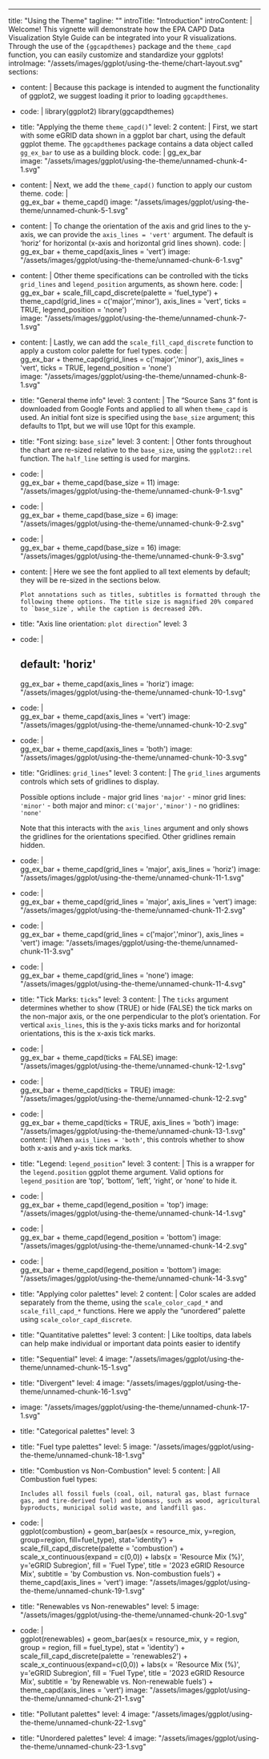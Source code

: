 ---
title: "Using the Theme"
tagline: ""
introTitle: "Introduction"
introContent: |
        Welcome! This vignette will demonstrate how the EPA CAPD Data
        Visualization Style Guide can be integrated into your R visualizations.
        Through the use of the `{ggcapdthemes}` package and the `theme_capd`
        function, you can easily customize and standardize your ggplots!
introImage: "/assets/images/ggplot/using-the-theme/chart-layout.svg"   
sections:
  - content: |
        Because this package is intended to augment the functionality of ggplot2, we suggest loading it prior to loading `ggcapdthemes`.
  - code: |
      library(ggplot2)
      library(ggcapdthemes)
  - title: "Applying the theme `theme_capd()`"
    level: 2
    content: |
        First, we start with some eGRID data shown in a ggplot bar chart, using the default ggplot theme. The `ggcapdthemes` package contains a data object called `gg_ex_bar` to use as a building block.
    code: |
        gg_ex_bar  
    image: "/assets/images/ggplot/using-the-theme/unnamed-chunk-4-1.svg" 
  - content: | 
      Next, we add the `theme_capd()` function to apply our custom theme.
    code: |  
      gg_ex_bar +
        theme_capd() 
    image: "/assets/images/ggplot/using-the-theme/unnamed-chunk-5-1.svg" 
  - content: | 
      To change the orientation of the axis and grid lines to the y-axis, we can provide the `axis_lines = 'vert'` argument. The default is ‘horiz’ for horizontal (x-axis and horizontal grid lines shown).
    code: |  
      gg_ex_bar +
        theme_capd(axis_lines = 'vert')
    image: "/assets/images/ggplot/using-the-theme/unnamed-chunk-6-1.svg" 
  - content: | 
      Other theme specifications can be controlled with the ticks `grid_lines` and `legend_position` arguments, as shown here.
    code: |  
      gg_ex_bar +
         scale_fill_capd_discrete(palette = 'fuel_type') +
         theme_capd(grid_lines = c('major','minor'), 
                    axis_lines = 'vert', 
                    ticks = TRUE, 
                    legend_position = 'none')        
    image: "/assets/images/ggplot/using-the-theme/unnamed-chunk-7-1.svg" 
  - content: | 
      Lastly, we can add the `scale_fill_capd_discrete` function to apply a custom color palette for fuel types.
    code: |  
      gg_ex_bar +
         theme_capd(grid_lines = c('major','minor'), 
                    axis_lines = 'vert', 
                    ticks = TRUE, 
                    legend_position = 'none')        
    image: "/assets/images/ggplot/using-the-theme/unnamed-chunk-8-1.svg" 
  - title: "General theme info"
    level: 3
    content: |
        The “Source Sans 3” font is downloaded from Google Fonts and applied to all when `theme_capd` is used. An initial font size is specified using the `base_size` argument; this defaults to 11pt, but we will use 10pt for this example.
  - title: "Font sizing: `base_size`"
    level: 3
    content: |
        Other fonts throughout the chart are re-sized relative to the `base_size`, using the `ggplot2::rel` function. The `half_line` setting is used for margins.
  - code: |  
      gg_ex_bar +
         theme_capd(base_size = 11)
    image: "/assets/images/ggplot/using-the-theme/unnamed-chunk-9-1.svg" 
  - code: |  
      gg_ex_bar +
         theme_capd(base_size = 6)
    image: "/assets/images/ggplot/using-the-theme/unnamed-chunk-9-2.svg" 
  - code: |  
      gg_ex_bar +
          theme_capd(base_size = 16)
    image: "/assets/images/ggplot/using-the-theme/unnamed-chunk-9-3.svg" 
  - content: |
        Here we see the font applied to all text elements by default; they will be re-sized in the sections below.

        Plot annotations such as titles, subtitles is formatted through the following theme options. The title size is magnified 20% compared to `base_size`, while the caption is decreased 20%.
  - title: "Axis line orientation: `plot direction`"
    level: 3
  - code: |  
      ## default: 'horiz'
      gg_ex_bar +
          theme_capd(axis_lines = 'horiz')
    image: "/assets/images/ggplot/using-the-theme/unnamed-chunk-10-1.svg" 
  - code: |  
      gg_ex_bar +
           theme_capd(axis_lines = 'vert')
    image: "/assets/images/ggplot/using-the-theme/unnamed-chunk-10-2.svg" 
  - code: |  
      gg_ex_bar +
            theme_capd(axis_lines = 'both')
    image: "/assets/images/ggplot/using-the-theme/unnamed-chunk-10-3.svg" 
  - title: "Gridlines: `grid_lines`"
    level: 3
    content: |
      The `grid_lines` arguments controls which sets of gridlines to display.

       Possible options include
        - major grid lines `'major'`
        - minor grid lines: `'minor'`
        - both major and minor: `c('major','minor')`
        - no gridlines: `'none'`

      Note that this interacts with the `axis_lines` argument and only shows the gridlines for the orientations specified. Other gridlines remain hidden.
  - code: |  
      gg_ex_bar +
          theme_capd(grid_lines = 'major', axis_lines = 'horiz')
    image: "/assets/images/ggplot/using-the-theme/unnamed-chunk-11-1.svg" 
  - code: |  
      gg_ex_bar +
          theme_capd(grid_lines = 'major', axis_lines = 'vert')
    image: "/assets/images/ggplot/using-the-theme/unnamed-chunk-11-2.svg" 
  - code: |  
      gg_ex_bar +
          theme_capd(grid_lines = c('major','minor'), axis_lines = 'vert')
    image: "/assets/images/ggplot/using-the-theme/unnamed-chunk-11-3.svg" 
  - code: |  
      gg_ex_bar +
          theme_capd(grid_lines = 'none')
    image: "/assets/images/ggplot/using-the-theme/unnamed-chunk-11-4.svg" 
  - title: "Tick Marks: `ticks`"
    level: 3
    content: |
       The `ticks` argument determines whether to show (TRUE) or hide (FALSE) the tick marks on the non-major axis, or the one perpendicular to the plot’s orientation. For vertical `axis_lines`, this is the y-axis ticks marks and for horizontal orientations, this is the x-axis tick marks.
  - code: |  
      gg_ex_bar +
          theme_capd(ticks = FALSE)
    image: "/assets/images/ggplot/using-the-theme/unnamed-chunk-12-1.svg" 
  - code: |  
      gg_ex_bar +
          theme_capd(ticks = TRUE)
    image: "/assets/images/ggplot/using-the-theme/unnamed-chunk-12-2.svg" 
  - code: |  
      gg_ex_bar +
          theme_capd(ticks = TRUE, axis_lines = 'both')
    image: "/assets/images/ggplot/using-the-theme/unnamed-chunk-13-1.svg" 
    content: | 
      When `axis_lines = 'both'`, this controls whether to show both x-axis and y-axis tick marks.
  - title: "Legend: `legend_position`"
    level: 3
    content: |
        This is a wrapper for the `legend.position` ggplot theme argument. Valid options for `legend_position` are ‘top’, ‘bottom’, ‘left’, ‘right’, or ‘none’ to hide it.
  - code: |  
      gg_ex_bar +
          theme_capd(legend_position = 'top')
    image: "/assets/images/ggplot/using-the-theme/unnamed-chunk-14-1.svg" 
  - code: |  
      gg_ex_bar +
          theme_capd(legend_position = 'bottom')
    image: "/assets/images/ggplot/using-the-theme/unnamed-chunk-14-2.svg" 
  - code: |  
      gg_ex_bar +
          theme_capd(legend_position = 'bottom')
    image: "/assets/images/ggplot/using-the-theme/unnamed-chunk-14-3.svg" 
  - title: "Applying color palettes"
    level: 2
    content: |
       Color scales are added separately from the theme, using the `scale_color_capd_*` and `scale_fill_capd_*` functions. Here we apply the “unordered” palette using `scale_color_capd_discrete`.
  - title: "Quantitative palettes"
    level: 3
    content: |
       Like tooltips, data labels can help make individual or important data
       points easier to identify
  - title: "Sequential"
    level: 4
    image: "/assets/images/ggplot/using-the-theme/unnamed-chunk-15-1.svg" 
  - title: "Divergent"
    level: 4
    image: "/assets/images/ggplot/using-the-theme/unnamed-chunk-16-1.svg"
  - image: "/assets/images/ggplot/using-the-theme/unnamed-chunk-17-1.svg" 
  - title: "Categorical palettes"
    level: 3
  - title: "Fuel type palettes"
    level: 5
    image: "/assets/images/ggplot/using-the-theme/unnamed-chunk-18-1.svg"
  - title: "Combustion vs Non-Combustion"
    level: 5
    content: |
        All Combustion fuel types:

        Includes all fossil fuels (coal, oil, natural gas, blast furnace gas, and tire-derived fuel) and biomass, such as wood, agricultural byproducts, municipal solid waste, and landfill gas.
  - code: |  
      ggplot(combustion) +
        geom_bar(aes(x = resource_mix, y=region, group=region, fill=fuel_type), stat='identity') +
        scale_fill_capd_discrete(palette = 'combustion') +
        scale_x_continuous(expand = c(0,0)) + 
        labs(x = 'Resource Mix (%)', y='eGRID Subregion', fill = 'Fuel Type', title = '2023 eGRID Resource Mix',
        subtitle = 'by Combustion vs. Non-combustion fuels') +
        theme_capd(axis_lines = 'vert')
    image: "/assets/images/ggplot/using-the-theme/unnamed-chunk-19-1.svg"
  - title: "Renewables vs Non-renewables"
    level: 5
    image: "/assets/images/ggplot/using-the-theme/unnamed-chunk-20-1.svg"
  - code: |  
      ggplot(renewables) +
        geom_bar(aes(x = resource_mix, y = region, group = region, fill = fuel_type), stat = 'identity') +
        scale_fill_capd_discrete(palette = 'renewables2') +
        scale_x_continuous(expand=c(0,0)) +
        labs(x = 'Resource Mix (%)', y='eGRID Subregion', fill = 'Fuel Type', title = '2023 eGRID Resource Mix',
        subtitle = 'by Renewable vs. Non-renewable fuels') +
        theme_capd(axis_lines = 'vert')
    image: "/assets/images/ggplot/using-the-theme/unnamed-chunk-21-1.svg"
  - title: "Pollutant palettes"
    level: 4
    image: "/assets/images/ggplot/using-the-theme/unnamed-chunk-22-1.svg"
  - title: "Unordered palettes"
    level: 4
    image: "/assets/images/ggplot/using-the-theme/unnamed-chunk-23-1.svg"
